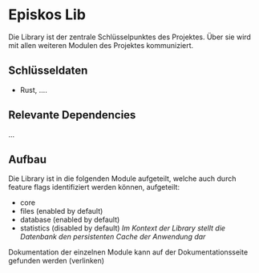 # Episkos Lib
Die Library ist der zentrale Schlüsselpunktes des Projektes. Über sie wird
mit allen weiteren Modulen des Projektes kommuniziert.
## Schlüsseldaten
- Rust, ....
## Relevante Dependencies
...
## Aufbau
Die Library ist in die folgenden Module aufgeteilt, welche auch durch feature
flags identifiziert werden können, aufgeteilt:
- core
- files (enabled by default)
- database (enabled by default)
- statistics (disabled by default)
_Im Kontext der Library stellt die Datenbank den persistenten Cache der Anwendung dar_

Dokumentation der einzelnen Module kann auf der Dokumentationsseite gefunden werden (verlinken)


